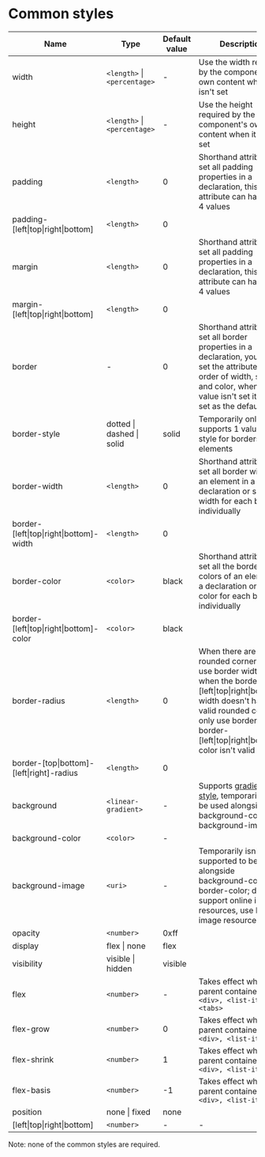 # Common styles

| Name                                     | Type                      | Default value | Description                              |
| ---------------------------------------- | ------------------------- | ------------- | ---------------------------------------- |
| width                                    | `<length>` &#124; `<percentage>` | -             | Use the width required by the component's own content when it isn't set |
| height                                   | `<length>` &#124; `<percentage>` | -             | Use the height required by the component's own content when it isn't set |
| padding                                  | `<length>`                | 0             | Shorthand attributes, set all padding properties in a declaration, this attribute can have 1 to 4 values |
| padding-[left&#124;top&#124;right&#124;bottom]       | `<length>`                | 0             |                                          |
| margin                                   | `<length>`                | 0             | Shorthand attribute, set all padding properties in a declaration, this attribute can have 1 to 4 values |
| margin-[left&#124;top&#124;right&#124;bottom]        | `<length>`                | 0             |                                          |
| border                                   | -                         | 0             | Shorthand attribute, set all border properties in a declaration, you can set the attributes in the order of width, style and color, when the value isn't set it will be set as the default value |
| border-style                             | dotted &#124; dashed &#124; solid | solid         | Temporarily only supports 1 value, set style for borders of all elements |
| border-width                             | `<length>`                | 0             | Shorthand attribute, set all border widths of an element in a declaration or set a width for each border individually |
| border-[left&#124;top&#124;right&#124;bottom]-width  | `<length>`                | 0             |                                          |
| border-color                             | `<color>`                 | black         | Shorthand attribute, set all the border colors of an element in a declaration or set the color for each border individually |
| border-[left&#124;top&#124;right&#124;bottom]-color  | `<color>`                 | black         |                                          |
| border-radius                            | `<length>`                | 0             | When there are rounded corners, only use border width, when the border-[left&#124;top&#124;right&#124;bottom]-width doesn't have valid rounded corners, only use border-color, border-[left&#124;top&#124;right&#124;bottom]-color isn't valid |
| border-[top&#124;bottom]-[left&#124;right]-radius | `<length>`                | 0             |                                          |
| background                               | `<linear-gradient>`       | -             | Supports [gradient style](gradient-styles.en.md), temporarily can't be used alongside background-color and background-image |
| background-color                         | `<color>`                 | -             |                                          |
| background-image                         | `<uri>`                   | -             | Temporarily isn't supported to be used alongside background-color and border-color; doesn't support online image resources, use local image resources |
| opacity                                  | `<number>`                | 0xff          |                                          |
| display                                  | flex &#124; none              | flex          |                                          |
| visibility                               | visible &#124; hidden         | visible       |                                          |
| flex                                     | `<number>`                | -             | Takes effect when the parent container is `<div>, <list-item>, <tabs>` |
| flex-grow                                | `<number>`                | 0             | Takes effect when the parent container is `<div>, <list-item>` |
| flex-shrink                              | `<number>`                | 1             | Takes effect when the parent container is `<div>, <list-item>` |
| flex-basis                               | `<number>`                | -1            | Takes effect when the parent container is `<div>, <list-item>` |
| position                                 | none &#124; fixed             | none          |                                          |
| [left&#124;top&#124;right&#124;bottom]               | `<number>`                | -             | -                                         |

Note: none of the common styles are required.

